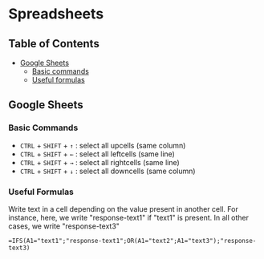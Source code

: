 # Spreadsheets

## Table of Contents
- [Google Sheets](#google-sheets)
    - [Basic commands](#basic-commands)
    - [Useful formulas](#useful-formulas)

## Google Sheets

### Basic Commands

- `CTRL` + `SHIFT` + `↑` : select all upcells (same column)
- `CTRL` + `SHIFT` + `←` : select all leftcells (same line)
- `CTRL` + `SHIFT` + `→` : select all rightcells (same line)
- `CTRL` + `SHIFT` + `↓` : select all downcells (same column)

### Useful Formulas

Write text in a cell depending on the value present in another cell.
For instance, here, we write "response-text1" if "text1" is present. In all other cases, we write "response-text3"
```
=IFS(A1="text1";"response-text1";OR(A1="text2";A1="text3");"response-text3)
```